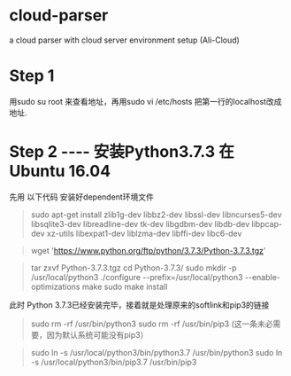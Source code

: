 # cloud-parser
a cloud parser with cloud server environment setup (Ali-Cloud)


# Step 1

用sudo su root 来查看地址，再用sudo vi /etc/hosts 把第一行的localhost改成地址.

# Step 2 ---- 安装Python3.7.3 在Ubuntu 16.04

先用 以下代码 安装好dependent环境文件

> sudo apt-get install zlib1g-dev libbz2-dev libssl-dev libncurses5-dev libsqlite3-dev libreadline-dev tk-dev libgdbm-dev libdb-dev libpcap-dev xz-utils libexpat1-dev liblzma-dev libffi-dev libc6-dev

> wget 'https://www.python.org/ftp/python/3.7.3/Python-3.7.3.tgz'

> tar zxvf Python-3.7.3.tgz
> cd Python-3.7.3/
> sudo mkdir -p /usr/local/python3
> ./configure --prefix=/usr/local/python3 --enable-optimizations
> make
> sudo make install

此时 Python 3.7.3已经安装完毕，接着就是处理原来的softlink和pip3的链接 

> sudo rm -rf /usr/bin/python3
> sudo rm -rf /usr/bin/pip3 (这一条未必需要，因为默认系统可能没有pip3）

> sudo ln -s /usr/local/python3/bin/python3.7 /usr/bin/python3
> sudo ln -s /usr/local/python3/bin/pip3.7 /usr/bin/pip3

